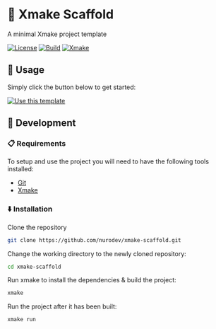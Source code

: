 # 🌱 Xmake Scaffold

A minimal Xmake project template

[![License](https://img.shields.io/badge/-MIT-f56565.svg?longCache=true&style=for-the-badge)](https://github.com/nurodev/xmake-scaffold/blob/main/LICENSE)
[![Build](https://img.shields.io/github/workflow/status/nurodev/xmake-scaffold/build?label=%20&logo=github&logoColor=white&style=for-the-badge)](https://github.com/NuroDev/xmake-scaffold/actions?query=workflow%3Abuild) 
[![Xmake](https://img.shields.io/badge/-xmake-42b983.svg?longCache=true&style=for-the-badge)](https://xmake.io)

## 🦄 Usage

Simply click the button below to get started:

[![Use this template](https://img.shields.io/badge/use%20this%20template-brightgreen.svg?longCache=true&style=for-the-badge)](https://github.com/nurodev/xmake-scaffold/generate)

## 🔨 Development

###  📋 Requirements

To setup and use the project you will need to have the following tools installed:
 - [Git](https://git-scm.com/)
 - [Xmake](https://xmake.io/)

###  ⬇️ Installation

Clone the repository
```bash
git clone https://github.com/nurodev/xmake-scaffold.git
```
Change the working directory to the newly cloned repository:
```bash
cd xmake-scaffold
```
Run xmake to install the dependencies & build the project:
```bash
xmake
```
Run the project after it has been built:
```bash
xmake run
```

